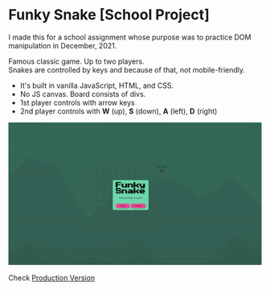 # Funky Snake [School Project]

I made this for a school assignment whose purpose was to practice DOM manipulation in December, 2021.

Famous classic game. Up to two players.<br />
Snakes are controlled by keys and because of that, not mobile-friendly.

- It's built in vanilla JavaScript, HTML, and CSS.
- No JS canvas. Board consists of divs.
- 1st player controls with arrow keys
- 2nd player controls with **W** (up), **S** (down), **A** (left), **D** (right)

![To-do list](./image/snake.gif)

Check [Production Version](https://boisterous-dolphin-30f178.netlify.app/)
